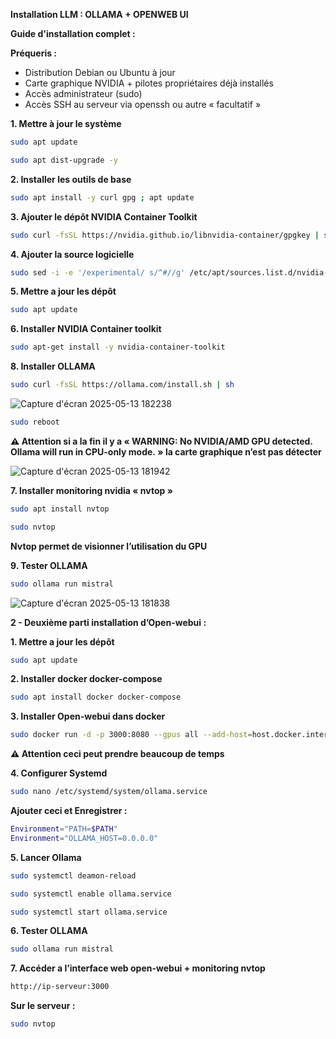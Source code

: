 **Installation LLM : OLLAMA + OPENWEB UI**

**Guide d'installation complet :**

**Préqueris :**

- Distribution Debian ou Ubuntu à jour 
- Carte graphique NVIDIA + pilotes propriétaires déjà installés 
- Accès administrateur (sudo) 
- Accès SSH au serveur via openssh ou autre « facultatif »

**1. Mettre à jour le système**
```bash
sudo apt update 
```
```bash 
sudo apt dist-upgrade -y 
```
**2. Installer les outils de base**
```bash
sudo apt install -y curl gpg ; apt update
```
**3. Ajouter le dépôt NVIDIA Container Toolkit**
```bash
sudo curl -fsSL https://nvidia.github.io/libnvidia-container/gpgkey | sudo gpg --dearmor -o /usr/share/keyrings/nvidia-container-toolkit-keyring.gpg && curl -s -L https://nvidia.github.io/libnvidia-container/stable/deb/nvidia-container-toolkit.list | sed 's#deb https://#deb [signed-by=/usr/share/keyrings/nvidia-container-toolkit-keyring.gpg] https://#g' | sudo tee /etc/apt/sources.list.d/nvidia-container-toolkit.list
```
**4.  Ajouter la source logicielle**
```bash
sudo sed -i -e '/experimental/ s/^#//g' /etc/apt/sources.list.d/nvidia-container-toolkit.list
```
**5. Mettre a jour les dépôt**
```bash
sudo apt update 
```
**6. Installer NVIDIA Container toolkit**
```bash
sudo apt-get install -y nvidia-container-toolkit
```
**8. Installer OLLAMA**
```bash
sudo curl -fsSL https://ollama.com/install.sh | sh
```
![Capture d'écran 2025-05-13 182238](https://github.com/user-attachments/assets/4b5092e7-d30b-4dcf-90ce-4f1a2c371886)
```bash
sudo reboot
```
**⚠️ Attention si a la fin il y a « WARNING: No NVIDIA/AMD GPU detected. Ollama will run in CPU-only mode. » la carte graphique n’est pas détecter**

![Capture d'écran 2025-05-13 181942](https://github.com/user-attachments/assets/f5f502e7-9ab3-42c1-96ef-7e001a2611bc)

**7. Installer monitoring nvidia « nvtop »**
```bash
sudo apt install nvtop 
```
```bash
sudo nvtop
```
**Nvtop permet de visionner l’utilisation du GPU**

**9. Tester OLLAMA**
```bash
sudo ollama run mistral
```
![Capture d'écran 2025-05-13 181838](https://github.com/user-attachments/assets/56b60ba3-6aea-4342-88d8-db396e0fd454)

**2 - Deuxième parti installation d’Open-webui :**

**1. Mettre a jour les dépôt**
```bash
sudo apt update
```
**2. Installer docker docker-compose**
```bash 
sudo apt install docker docker-compose
```
**3. Installer Open-webui dans docker**
```bash
sudo docker run -d -p 3000:8080 --gpus all --add-host=host.docker.internal:host-gateway -v open-webui:/app/backend/data --name open-webui --restart always ghcr.io/open-webui/open-webui:cuda
```
**⚠️ Attention ceci peut prendre beaucoup de temps**

**4. Configurer Systemd**
```bash
sudo nano /etc/systemd/system/ollama.service
```
**Ajouter ceci et Enregistrer :**
```bash
Environment="PATH=$PATH"
Environment="OLLAMA_HOST=0.0.0.0"
```
**5. Lancer Ollama**
```bash
sudo systemctl deamon-reload
```
```bash
sudo systemctl enable ollama.service
```
```bash
sudo systemctl start ollama.service
```
**6. Tester OLLAMA**
```bash
sudo ollama run mistral 
```
**7. Accéder a l’interface web open-webui + monitoring nvtop**
```bash
http://ip-serveur:3000
```
**Sur le serveur :**
```bash
sudo nvtop
```
